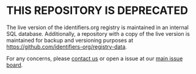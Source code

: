 THIS REPOSITORY IS DEPRECATED
=============================

The live version of the identifiers.org registry is maintained in an internal SQL database. 
Additionally, a repository with a copy of the live version is maintained for backup and versioning purposes at https://github.com/identifiers-org/registry-data.

For any concerns, please [contact us](https://docs.identifiers.org/pages/contact) or open a issue at our [main issue board](https://github.com/identifiers-org/identifiers-org.github.io/issues).

